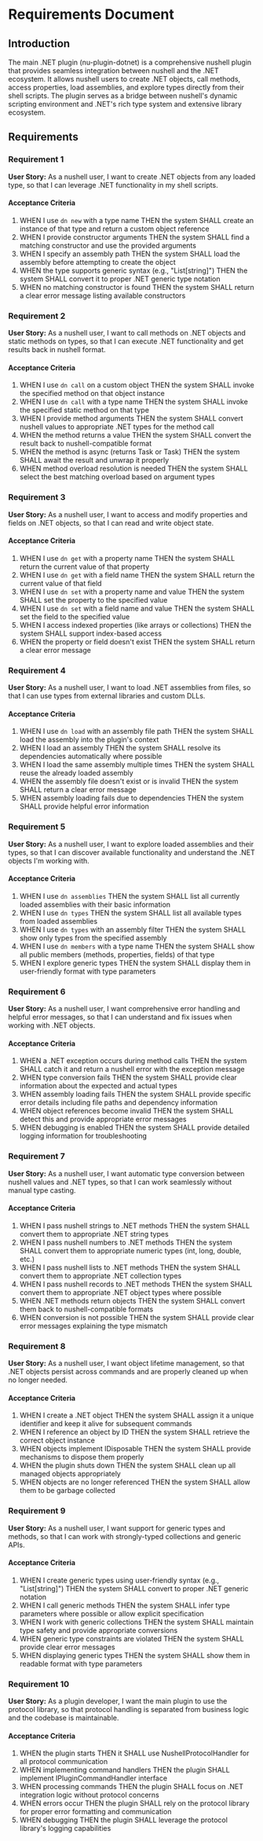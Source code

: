 # Requirements Document

## Introduction

The main .NET plugin (nu-plugin-dotnet) is a comprehensive nushell plugin that provides seamless integration between nushell and the .NET ecosystem. It allows nushell users to create .NET objects, call methods, access properties, load assemblies, and explore types directly from their shell scripts. The plugin serves as a bridge between nushell's dynamic scripting environment and .NET's rich type system and extensive library ecosystem.

## Requirements

### Requirement 1

**User Story:** As a nushell user, I want to create .NET objects from any loaded type, so that I can leverage .NET functionality in my shell scripts.

#### Acceptance Criteria

1. WHEN I use `dn new` with a type name THEN the system SHALL create an instance of that type and return a custom object reference
2. WHEN I provide constructor arguments THEN the system SHALL find a matching constructor and use the provided arguments
3. WHEN I specify an assembly path THEN the system SHALL load the assembly before attempting to create the object
4. WHEN the type supports generic syntax (e.g., "List[string]") THEN the system SHALL convert it to proper .NET generic type notation
5. WHEN no matching constructor is found THEN the system SHALL return a clear error message listing available constructors

### Requirement 2

**User Story:** As a nushell user, I want to call methods on .NET objects and static methods on types, so that I can execute .NET functionality and get results back in nushell format.

#### Acceptance Criteria

1. WHEN I use `dn call` on a custom object THEN the system SHALL invoke the specified method on that object instance
2. WHEN I use `dn call` with a type name THEN the system SHALL invoke the specified static method on that type
3. WHEN I provide method arguments THEN the system SHALL convert nushell values to appropriate .NET types for the method call
4. WHEN the method returns a value THEN the system SHALL convert the result back to nushell-compatible format
5. WHEN the method is async (returns Task or Task<T>) THEN the system SHALL await the result and unwrap it properly
6. WHEN method overload resolution is needed THEN the system SHALL select the best matching overload based on argument types

### Requirement 3

**User Story:** As a nushell user, I want to access and modify properties and fields on .NET objects, so that I can read and write object state.

#### Acceptance Criteria

1. WHEN I use `dn get` with a property name THEN the system SHALL return the current value of that property
2. WHEN I use `dn get` with a field name THEN the system SHALL return the current value of that field
3. WHEN I use `dn set` with a property name and value THEN the system SHALL set the property to the specified value
4. WHEN I use `dn set` with a field name and value THEN the system SHALL set the field to the specified value
5. WHEN I access indexed properties (like arrays or collections) THEN the system SHALL support index-based access
6. WHEN the property or field doesn't exist THEN the system SHALL return a clear error message

### Requirement 4

**User Story:** As a nushell user, I want to load .NET assemblies from files, so that I can use types from external libraries and custom DLLs.

#### Acceptance Criteria

1. WHEN I use `dn load` with an assembly file path THEN the system SHALL load the assembly into the plugin's context
2. WHEN I load an assembly THEN the system SHALL resolve its dependencies automatically where possible
3. WHEN I load the same assembly multiple times THEN the system SHALL reuse the already loaded assembly
4. WHEN the assembly file doesn't exist or is invalid THEN the system SHALL return a clear error message
5. WHEN assembly loading fails due to dependencies THEN the system SHALL provide helpful error information

### Requirement 5

**User Story:** As a nushell user, I want to explore loaded assemblies and their types, so that I can discover available functionality and understand the .NET objects I'm working with.

#### Acceptance Criteria

1. WHEN I use `dn assemblies` THEN the system SHALL list all currently loaded assemblies with their basic information
2. WHEN I use `dn types` THEN the system SHALL list all available types from loaded assemblies
3. WHEN I use `dn types` with an assembly filter THEN the system SHALL show only types from the specified assembly
4. WHEN I use `dn members` with a type name THEN the system SHALL show all public members (methods, properties, fields) of that type
5. WHEN I explore generic types THEN the system SHALL display them in user-friendly format with type parameters

### Requirement 6

**User Story:** As a nushell user, I want comprehensive error handling and helpful error messages, so that I can understand and fix issues when working with .NET objects.

#### Acceptance Criteria

1. WHEN a .NET exception occurs during method calls THEN the system SHALL catch it and return a nushell error with the exception message
2. WHEN type conversion fails THEN the system SHALL provide clear information about the expected and actual types
3. WHEN assembly loading fails THEN the system SHALL provide specific error details including file paths and dependency information
4. WHEN object references become invalid THEN the system SHALL detect this and provide appropriate error messages
5. WHEN debugging is enabled THEN the system SHALL provide detailed logging information for troubleshooting

### Requirement 7

**User Story:** As a nushell user, I want automatic type conversion between nushell values and .NET types, so that I can work seamlessly without manual type casting.

#### Acceptance Criteria

1. WHEN I pass nushell strings to .NET methods THEN the system SHALL convert them to appropriate .NET string types
2. WHEN I pass nushell numbers to .NET methods THEN the system SHALL convert them to appropriate numeric types (int, long, double, etc.)
3. WHEN I pass nushell lists to .NET methods THEN the system SHALL convert them to appropriate .NET collection types
4. WHEN I pass nushell records to .NET methods THEN the system SHALL convert them to appropriate .NET object types where possible
5. WHEN .NET methods return objects THEN the system SHALL convert them back to nushell-compatible formats
6. WHEN conversion is not possible THEN the system SHALL provide clear error messages explaining the type mismatch

### Requirement 8

**User Story:** As a nushell user, I want object lifetime management, so that .NET objects persist across commands and are properly cleaned up when no longer needed.

#### Acceptance Criteria

1. WHEN I create a .NET object THEN the system SHALL assign it a unique identifier and keep it alive for subsequent commands
2. WHEN I reference an object by ID THEN the system SHALL retrieve the correct object instance
3. WHEN objects implement IDisposable THEN the system SHALL provide mechanisms to dispose them properly
4. WHEN the plugin shuts down THEN the system SHALL clean up all managed objects appropriately
5. WHEN objects are no longer referenced THEN the system SHALL allow them to be garbage collected

### Requirement 9

**User Story:** As a nushell user, I want support for generic types and methods, so that I can work with strongly-typed collections and generic APIs.

#### Acceptance Criteria

1. WHEN I create generic types using user-friendly syntax (e.g., "List[string]") THEN the system SHALL convert to proper .NET generic notation
2. WHEN I call generic methods THEN the system SHALL infer type parameters where possible or allow explicit specification
3. WHEN I work with generic collections THEN the system SHALL maintain type safety and provide appropriate conversions
4. WHEN generic type constraints are violated THEN the system SHALL provide clear error messages
5. WHEN displaying generic types THEN the system SHALL show them in readable format with type parameters

### Requirement 10

**User Story:** As a plugin developer, I want the main plugin to use the protocol library, so that protocol handling is separated from business logic and the codebase is maintainable.

#### Acceptance Criteria

1. WHEN the plugin starts THEN it SHALL use NushellProtocolHandler for all protocol communication
2. WHEN implementing command handlers THEN the plugin SHALL implement IPluginCommandHandler interface
3. WHEN processing commands THEN the plugin SHALL focus on .NET integration logic without protocol concerns
4. WHEN errors occur THEN the plugin SHALL rely on the protocol library for proper error formatting and communication
5. WHEN debugging THEN the plugin SHALL leverage the protocol library's logging capabilities